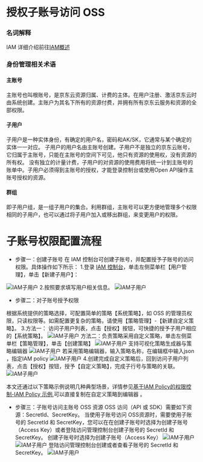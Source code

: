 # 授权子账号访问 OSS
### 名词解释
IAM 详细介绍前往[IAM概述](https://docs.jdcloud.com/cn/iam/product-overview)

### 身份管理相关术语
#### 主账号
主账号也叫根账号，是京东云资源归属、计费的主体。在用户注册、激活京东云时由系统创建。主账户为其名下所有的资源付费，并拥有所有京东云服务和资源的全部权限。

#### 子用户
子用户是一种实体身份，有确定的用户名，密码和AK/SK，它通常与某个确定的实体一一对应。 子用户的用户名由主账号创建。子用户不是独立的京东云账号，
它归属于主账号，只能在主账号的空间下可见，他只有资源的使用权，没有资源的所有权。
没有独立的计量计费，子用户的对资源的使用费用将统一计到主账号的账单中。子用户必须得到主账号的授权，才能登录控制台或使用Open API操作主账号授权的资源。
#### 群组
即子用户组，是一组子用户的集合。利用群组，主账号可以更方便地管理多个权限相同的子用户，也可以通过将子用户加入或移出群组，来变更用户的权限。

# 子账号权限配置流程

- 步骤一：创建子账号
 在 IAM 控制台可创建子账号，并配置授予子账号的访问权限。具体操作如下所示：
 1.登录 [IAM 控制台](https://iam-console.jdcloud.com/summary)，单击左侧菜单栏【用户管理】，单击【新建子用户】：
 
 ![IAM子用户](../../../../../image/Object-Storage-Service/OSS-108.png)
2.按照要求填写用户相关信息。
![IAM子用户](../../../../../image/Object-Storage-Service/OSS-109.png)
- 步骤二：对子账号授予权限

根据系统提供的策略选择，可配置简单的策略【系统策略】，如 OSS 的管理员权限，只读权限等。如需配置更复杂的策略，请使用【策略管理】-【新建自定义策略】。
3.方法一： 访问子用户列表，点击【授权】按钮，可快捷的授予子用户相应的【系统策略】。
![IAM子用户](../../../../../image/Object-Storage-Service/OSS-110.png)
方法二：负责策略采用自定义策略，单击左侧菜单栏【策略管理】，单击【创建策略】
![IAM子用户](../../../../../image/Object-Storage-Service/OSS-113.png)
支持可视化策略生成器与策略编辑器
![IAM子用户](../../../../../image/Object-Storage-Service/OSS-112.png)
若采用策略编辑器，输入策略名称，在编辑框中输入json ，指定IAM policy
![IAM子用户](../../../../../image/Object-Storage-Service/OSS-111.png)
4.创建完成自定义策略后，回到访问子用户列表，点击【授权】按钮，授予【自定义策略】，完成子行号与策略的关联。
![IAM子用户](../../../../../image/Object-Storage-Service/OSS-114.png)

本文还通过以下策略示例说明几种典型场景，详情参见[基于IAM Policy的权限控制-IAM Policy 示例](../../Operation-Guide/Access-Control/Access-Control-Base-On-IAM-Policy.md),可以直接复制在自定义策略到编辑器 。

- 步骤三：子账号访问主账号 OSS 资源
OSS 访问（API 或 SDK）需要如下资源：SecretId、SecretKey。
当使用子账号访问 OSS资源时，需要使用子账号的 SecretId 和 SecretKey，您可以在在创建子账号时选择为创建子账号（Access Key）或者登陆访问管理控制台创建子账号的 SecretId 和 SecretKey。
创建子账号时选择为创建子账号（Access Key）
![IAM子用户](../../../../../image/Object-Storage-Service/OSS-115.png)
![IAM子用户](../../../../../image/Object-Storage-Service/OSS-116.jpg)
登陆访问管理控制台创建或者查看子账号的 SecretId 和 SecretKey。
![IAM子用户](../../../../../image/Object-Storage-Service/OSS-117.png)










